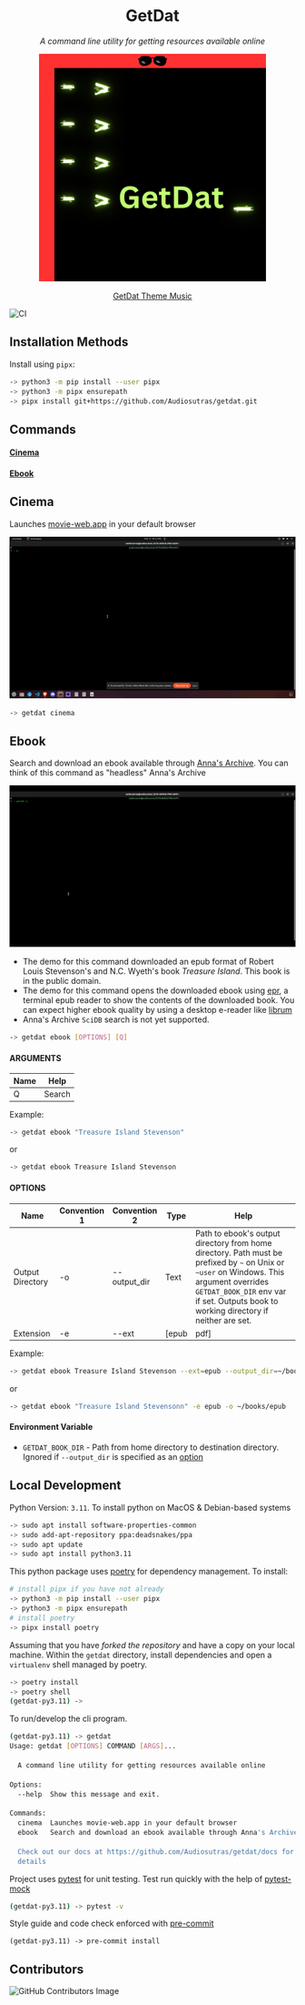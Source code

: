 <div align="center">
    <h1>GetDat</h1>
    <p><i>A command line utility for getting resources available online</i></p>
    <img
        src="docs/static/getdat-logo.png"
        alt="GetDat Package Logo"
        height="400"
    />
    <p align="center">
        <a href="https://iv.ggtyler.dev/watch?v=4b8P8cqc-UQ" target="_blank">
            GetDat Theme Music
        </a>
    </p>
</div>

![CI](https://github.com/Audiosutras/getdat/actions/workflows/ci.yml/badge.svg?branch=master)

## Installation Methods

Install using `pipx`:

```bash
-> python3 -m pip install --user pipx
-> python3 -m pipx ensurepath
-> pipx install git+https://github.com/Audiosutras/getdat.git
```

## Commands

#### [Cinema](#cinema)

#### [Ebook](#ebook)

## Cinema
Launches [movie-web.app](https://movie-web.app/search/movie) in your default browser

<div align="center">
    <img
        src="docs/static/getdat-cinema.gif"
        alt="Gif of GetDat Cinema Command In Action"
    />
</div>

```bash
-> getdat cinema
```

## Ebook
Search and download an ebook available through [Anna's Archive](https://annas-archive.org/). You can think of this command as "headless" Anna's Archive

<div align="center">
    <img
        src="docs/static/getdat-ebook.gif"
        alt="Gif of GetDat Cinema Command In Action"
    />
</div>

* The demo for this command downloaded an epub format of Robert Louis Stevenson's and N.C. Wyeth's book *Treasure Island*. This book is in the public domain.
* The demo for this command opens the downloaded ebook using [epr](https://github.com/wustho/epr), a terminal epub reader to show the contents of the downloaded book. You can expect higher ebook quality by using a desktop e-reader like [librum](https://librumreader.com/)
* Anna's Archive `SciDB` search is not yet supported.


```bash
-> getdat ebook [OPTIONS] [Q]
```

#### ARGUMENTS

| Name | Help |
|------|------|
| Q    | Search |

Example:
```bash
-> getdat ebook "Treasure Island Stevenson"
```
or
```bash
-> getdat ebook Treasure Island Stevenson
```

#### OPTIONS

| Name | Convention 1 | Convention 2 | Type | Help |
| ---- | ------------ | ------------ | ----| ----|
| Output Directory | -o | --output_dir | Text | Path to ebook's output directory from home directory. Path must be prefixed by `~` on Unix or `~user` on Windows. This argument overrides `GETDAT_BOOK_DIR` env var if set. Outputs book to working directory if neither are set.
| Extension | -e | --ext | [epub | pdf] | Preferred ebook extension for search results

Example:
```bash
-> getdat ebook Treasure Island Stevenson --ext=epub --output_dir=~/books/epub/
```
or
```bash
-> getdat ebook "Treasure Island Stevensonn" -e epub -o ~/books/epub
```

#### Environment Variable

- `GETDAT_BOOK_DIR` - Path from home directory to destination directory. Ignored if `--output_dir` is specified as an [option](#options)

## Local Development

Python Version: `3.11`. To install python on MacOS & Debian-based systems
```bash
-> sudo apt install software-properties-common
-> sudo add-apt-repository ppa:deadsnakes/ppa
-> sudo apt update
-> sudo apt install python3.11
```

This python package uses [poetry](https://python-poetry.org/docs/) for dependency management. To install:
```bash
# install pipx if you have not already
-> python3 -m pip install --user pipx
-> python3 -m pipx ensurepath
# install poetry
-> pipx install poetry
```

Assuming that you have *forked the repository* and have a copy on your local machine. Within the `getdat` directory, install dependencies and open a `virtualenv` shell managed by poetry.
```bash
-> poetry install
-> poetry shell
(getdat-py3.11) ->
```

To run/develop the cli program.
```bash
(getdat-py3.11) -> getdat
Usage: getdat [OPTIONS] COMMAND [ARGS]...

  A command line utility for getting resources available online

Options:
  --help  Show this message and exit.

Commands:
  cinema  Launches movie-web.app in your default browser
  ebook   Search and download an ebook available through Anna's Archive...

  Check out our docs at https://github.com/Audiosutras/getdat/docs for more
  details

```

Project uses [pytest](https://docs.pytest.org/en/7.4.x/) for unit testing. Test run quickly with the help of [pytest-mock](https://pytest-mock.readthedocs.io/en/latest/usage.html)
```bash
(getdat-py3.11) -> pytest -v
```

Style guide and code check enforced with [pre-commit](https://pre-commit.com/)
```
(getdat-py3.11) -> pre-commit install
```

## Contributors

![GitHub Contributors Image](https://contrib.rocks/image?repo=Audiosutras/getdat)
